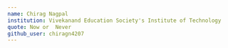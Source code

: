 ```yaml
---
name: Chirag Nagpal
institution: Vivekanand Education Society's Institute of Technology
quote: Now or  Never
github_user: chiragn4207
---
```

